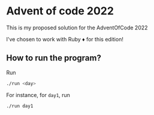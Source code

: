 # Advent of code 2022

This is my proposed solution for the AdventOfCode 2022

I've chosen to work with Ruby :diamonds: for this edition!

## How to run the program?
Run
```bash
./run <day>
```

For instance, for `day1`, run
```bash
./run day1
```
